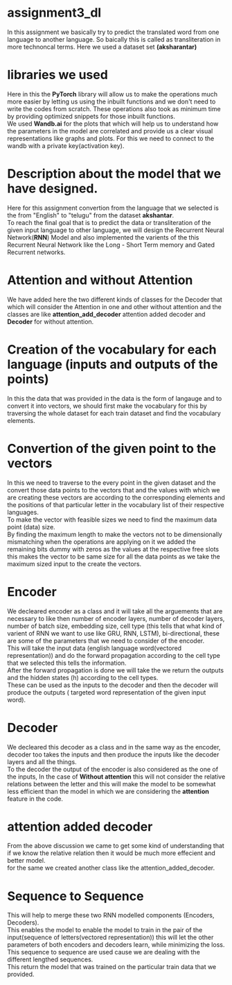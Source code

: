 # assignment3_dl
In this assignment we basically try to predict the translated word from one language to another language. So baically this is called as transliteration in more technoncal terms. Here we used a dataset set **(aksharantar)** 

# libraries we used
Here in this the **PyTorch** library will allow us to make the operations much more easier by letting us using the inbuilt functions and we don't need to write the codes from scratch. These operations also took as minimum time by providing optimized snippets for those inbuilt functions. <br>
We used **Wandb.ai** for the plots that which will help us to understand how the parameters in the model are correlated and provide us a clear visual representations like graphs and plots. For this we need to connect to the wandb with a private key(activation key). <br>
# Description about the model that we have designed.
Here for this assignment convertion from the language that we selected is the from "English" to "telugu" from the dataset **akshantar**.<br>
To reach the final goal that is to predict the data or transliteration of the given input language to other language, we will design the Recurrent Neural Network(**RNN**) Model and also implemented the varients of the this Recurrent Neural Network like the Long - Short Term memory and Gated Recurrent networks.<br>

# Attention and without Attention
We have added here the two different kinds of classes for the Decoder that which will consider the Attention in one and other without attention and the classes are like **attention_add_decoder** attention added decoder and **Decoder** for without attention.<br>

# Creation of the vocabulary for each language (inputs and outputs of the points)
In this the data that was provided in the data is the form of langauge and to convert it into vectors, we should first make the vocabulary for this by traversing the whole dataset for each train dataset and find the vocabulary elements.<br>


# Convertion of the given point to the vectors
In this we need to traverse to the every point in the given dataset and the convert those data points to the vectors that and the values with which we are creating these vectors are according to the corresponding elements and the positions of that particular letter in the vocabulary list of their respective languages.<br>
To make the vector with feasible sizes we need to find the maximum data point (data) size.<br>
By finding the maximum length to make the vectors not to be dimensionally mismatching when the operations are applying on it we added the remaining bits dummy with zeros as the values at the respective free slots this makes the vector to be same size for all the data points as we take the maximum sized input to the create the vectors. <br>

# Encoder 
We decleared encoder as a class and it will take all the arguements that are necessary to like then number of encoder layers, number of decoder layers, number of batch size, embedding size, cell type (this tells that what kind of varient of RNN we want to use like GRU, RNN, LSTM), bi-directional, these are some of the parameters that we need to consider of the encoder.<br>
This will take the input data (english language word(vectored representation)) and do the forward propagation according to the cell type that we selected this tells the information. <br>
After the forward propagation is done we will take the we return the outputs and the hidden states (h) according to the cell types. <br>
These can be used as the inputs to the decoder and then the decoder will produce the outputs ( targeted word representation of the given input word). <br>

# Decoder
We decleared this decoder as a class and in the same way as the encoder, decoder too takes the inputs and then produce the inputs like the decoder layers and all the things. <br>
To the decoder the output of the encoder is also considered as the one of the inputs, In the case of **Without attention** this will not consider the relative relations between the letter and this will make the model to be somewhat less efficient than the model in which we are considering the **attention** feature in the code.<br>

# attention added decoder
From the above discussion we came to get some kind of understanding that if we know the relative relation then it would be much more effecient and better model.<br>
for the same we created another class like the attention_added_decoder.<br>

# Sequence to Sequence 
This will help to merge these two RNN modelled components (Encoders, Decoders). <br>
This enables the model to enable the model to train in the pair of the input(sequence of letters(vectored representation)) this will let the other parameters of both encoders and decoders learn, while minimizing the loss. <br>
This sequence to sequence are used cause we are dealing with the different lengthed sequences. <br>
This return the model that was trained on the particular train data that we provided. <br>
